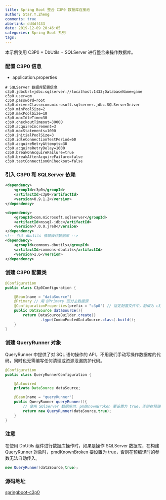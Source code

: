 ```yaml
---
title: Spring Boot 整合 C3P0 数据库连接池
author: Star.Y.Zheng
comments: true
abbrlink: dd4df433
date: 2019-12-09 20:46:05
categories: Spring Boot 系列
tags:
---
```


本示例使用 C3P0 + DbUtils + SQLServer 进行整合来操作数据库。

<!-- more -->

### 配置 C3P0 信息

- application.properties

```properties
# SQLServer 数据库配置信息
c3p0.jdbcUrl=jdbc:sqlserver://localhost:1433;DatabaseName=game
c3p0.user=gm
c3p0.password=root
c3p0.driverClass=com.microsoft.sqlserver.jdbc.SQLServerDriver
c3p0.minPoolSize=2
c3p0.maxPoolSize=10
c3p0.maxIdleTime=30
c3p0.checkoutTimeout=30000
c3p0.acquireIncrement=3
c3p0.maxStatements=1000
c3p0.initialPoolSize=3
c3p0.idleConnectionTestPeriod=60
c3p0.acquireRetryAttempts=30
c3p0.acquireRetryDelay=1000
c3p0.breakOnAcquireFailure=true
c3p0.breakAfterAcquireFailure=false
c3p0.testConnectionOnCheckout=false
```
### 引入 C3P0 和 SQLServer 依赖

```xml
<dependency>
    <groupId>c3p0</groupId>
    <artifactId>c3p0</artifactId>
    <version>0.9.1.2</version>
</dependency>

<dependency>
    <groupId>com.microsoft.sqlserver</groupId>
    <artifactId>mssql-jdbc</artifactId>
    <version>7.0.0.jre8</version>
</dependency>
<!-- 引入 dbutils 依赖操作数据库 -->
<dependency>
    <groupId>commons-dbutils</groupId>
    <artifactId>commons-dbutils</artifactId>
    <version>1.6</version>
</dependency>
``` 
### 创建 C3P0 配置类

```java
@Configuration
public class C3p0Configuration {

    @Bean(name = "dataSource")
    @Primary // 用 @Primary 区分主数据源
    @ConfigurationProperties(prefix = "c3p0") // 指定配置文件中，前缀为 c3p0 的属性值
    public DataSource dataSource(){
        return DataSourceBuilder.create()
                .type(ComboPooledDataSource.class).build();
    }
}
```
### 创建 QueryRunner 对象

QueryRunner 中提供了对 SQL 语句操作的 API，不用我们手动写操作数据库的代码，同时也无需编写任何清理或资源泄漏防护代码。

```java
@Configuration
public class QueryRunnerConfiguration {

    @Autowired
    private DataSource dataSource;

    @Bean(name = "queryRunner")
    public QueryRunner queryRunner(){
        // 使用 SQlServer 数据库时，pmdKnownBroken 要设置为 true，否则在预编译时的参数无法自动传入
        return new QueryRunner(dataSource,true);
    }
}
```

### 注意

在使用 DbUtils 组件进行数据库操作时，如果是操作 SQLServer 数据库，在构建 QueryRunner 对象时，pmdKnownBroken 要设置为 true，否则在预编译时的参数无法自动传入。

```java
new QueryRunner(dataSource,true);
```

### 源码地址

[springboot-c3p0](https://github.com/yifanzheng/springboot-action/tree/master/springboot-c3p0)

